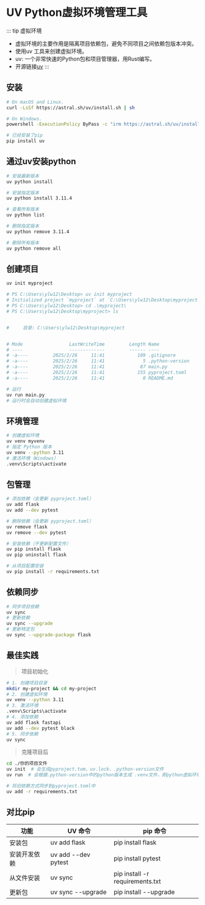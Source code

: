 # UV Python虚拟环境管理工具

::: tip 虚拟环境

* 虚拟环境的主要作用是隔离项目依赖包，避免不同项目之间依赖包版本冲突。
* 使用uv 工具来创建虚拟环境。
* uv: 一个非常快速的Python包和项目管理器，用Rust编写。
* 开源链接[uv](https://github.com/astral-sh/uv)
:::

## 安装

``` bash
# On macOS and Linux.
curl -LsSf https://astral.sh/uv/install.sh | sh

# On Windows.
powershell -ExecutionPolicy ByPass -c "irm https://astral.sh/uv/install.ps1 | iex"

# 已经安装了pip
pip install uv
```

## 通过uv安装python

``` bash
# 安装最新版本
uv python install

# 安装指定版本
uv python install 3.11.4

# 查看所有版本
uv python list

# 删除指定版本
uv python remove 3.11.4

# 删除所有版本
uv python remove all

```

## 创建项目

``` bash
uv init myproject

# PS C:\Users\ylw12\Desktop> uv init myproject
# Initialized project `myproject` at `C:\Users\ylw12\Desktop\myproject`
# PS C:\Users\ylw12\Desktop> cd .\myproject\
# PS C:\Users\ylw12\Desktop\myproject> ls


#     目录: C:\Users\ylw12\Desktop\myproject


# Mode                 LastWriteTime         Length Name
# ----                 -------------         ------ ----
# -a----         2025/2/26     11:41            109 .gitignore
# -a----         2025/2/26     11:41              5 .python-version
# -a----         2025/2/26     11:41             87 main.py
# -a----         2025/2/26     11:41            155 pyproject.toml
# -a----         2025/2/26     11:41              0 README.md

# 运行
uv run main.py
# 运行时会自动创建虚拟环境

```

## 环境管理

``` bash
# 创建虚拟环境
uv venv myvenv
# 指定 Python 版本
uv venv --python 3.11
# 激活环境（Windows）
.venv\Scripts\activate
```

## 包管理

``` bash
# 添加依赖（会更新 pyproject.toml）
uv add flask
uv add --dev pytest

# 删除依赖（会更新 pyproject.toml）
uv remove flask
uv remove --dev pytest

# 安装依赖（不更新配置文件）
uv pip install flask
uv pip uninstall flask

# 从项目配置安装
uv pip install -r requirements.txt
```

## 依赖同步

``` bash
# 同步项目依赖
uv sync
# 更新依赖
uv sync --upgrade
# 更新特定包
uv sync --upgrade-package flask
```

## 最佳实践

> 项目初始化

``` bash
# 1. 创建项目目录
mkdir my-project && cd my-project
# 2. 创建虚拟环境
uv venv --python 3.11
# 3. 激活环境
.venv\Scripts\activate
# 4. 添加依赖
uv add flask fastapi
uv add --dev pytest black
# 5. 同步依赖
uv sync
```

> 克隆项目后

``` bash
cd ./你的项目文件
uv init  # 会生成pyproject.tom、uv.lock、.python-version文件
uv run  # 会根据.python-version中的python版本生成 .venv文件，即python虚拟环境

# 将旧依赖方式同步到pyproject.toml中
uv add -r requirements.txt
```

## 对比pip

| 功能           | UV 命令                | pip 命令                          |
| -------------- | ---------------------- | --------------------------------- |
| 安装包         | uv add flask           | pip install flask                 |
| 安装开发依赖   | uv add --dev pytest    | pip install pytest                |
| 从文件安装     | uv sync                | pip install -r requirements.txt   |
| 更新包         | uv sync --upgrade      | pip install --upgrade             |
